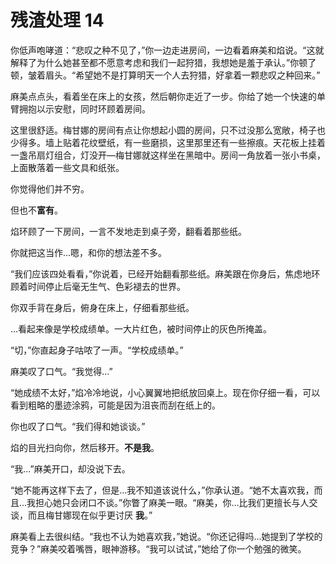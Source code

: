 # 残渣处理 14

你低声咆哮道：“悲叹之种不见了，”你一边走进房间，一边看着麻美和焰说。“这就解释了为什么她甚至都不愿意考虑和我们一起狩猎，我想她是羞于承认。”你顿了顿，皱着眉头。“希望她不是打算明天一个人去狩猎，好拿着一颗悲叹之种回来。”

麻美点点头，看着坐在床上的女孩，然后朝你走近了一步。你给了她一个快速的单臂拥抱以示安慰，同时环顾着房间。

这里很舒适。梅甘娜的房间有点让你想起小圆的房间，只不过没那么宽敞，椅子也少得多。墙上贴着花纹壁纸，有一些磨损，这里那里还有一些擦痕。天花板上挂着一盏吊扇灯组合，灯没开—梅甘娜就这样坐在黑暗中。房间一角放着一张小书桌，上面散落着一些文具和纸张。

你觉得他们并不穷。

但也不**富有**。

焰环顾了一下房间，一言不发地走到桌子旁，翻看着那些纸。

你就把这当作...嗯，和你的想法差不多。

“我们应该四处看看，”你说着，已经开始翻看那些纸。麻美跟在你身后，焦虑地环顾着时间停止后毫无生气、色彩褪去的世界。

你双手背在身后，俯身在床上，仔细看那些纸。

...看起来像是学校成绩单。一大片红色，被时间停止的灰色所掩盖。

“切，”你直起身子咕哝了一声。“学校成绩单。”

麻美叹了口气。“我觉得...”

“她成绩不太好，”焰冷冷地说，小心翼翼地把纸放回桌上。现在你仔细一看，可以看到粗略的墨迹涂鸦，可能是因为沮丧而刮在纸上的。

你也叹了口气。“我们得和她谈谈。”

焰的目光扫向你，然后移开。**不是我**。

“我...”麻美开口，却没说下去。

“她不能再这样下去了，但是...我不知道该说什么，”你承认道。“她不太喜欢我，而且...我担心她只会闭口不谈。”你瞥了麻美一眼。“麻美，你...比我们更擅长与人交谈，而且梅甘娜现在似乎更讨厌 **我**。”

麻美看上去很纠结。“我也不认为她喜欢我，”她说。“你还记得吗...她提到了学校的竞争？”麻美咬着嘴唇，眼神游移。“我可以试试，”她给了你一个勉强的微笑。
